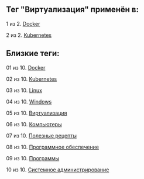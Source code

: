 ## Тег "Виртуализация" применён в:

1 из 2. [Docker](../Компьютеры%20и%20софт/Программы/Docker.md)

2 из 2. [Kubernetes](../Компьютеры%20и%20софт/Программы/Kubernetes.md)

## Близкие теги:

01 из 10. [Docker](./docker.md)

02 из 10. [Kubernetes](./kubernetes.md)

03 из 10. [Linux](./linux.md)

04 из 10. [Windows](./windows.md)

05 из 10. [Виртуализация](./виртуализация.md)

06 из 10. [Компьютеры](./компьютеры.md)

07 из 10. [Полезные рецепты](./полезные%20рецепты.md)

08 из 10. [Программное обеспечение](./программное%20обеспечение.md)

09 из 10. [Программы](./программы.md)

10 из 10. [Системное администрирование](./системное%20администрирование.md)

